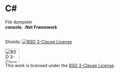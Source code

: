 # C#
File dumpster <br>
**console**, **.Net Framework** <br><br>


Shields: [![BSD 3-Clause License][bsd-shield]][bsd]

[bsd]: https://opensource.org/licenses/BSD-3-Clause
[bsd-shield]: https://img.shields.io/badge/License-BSD%203--Clause-blue.svg

<a rel="license" href="https://spdx.org/licenses/BSD-3-Clause.html"><img alt="BSD 3-Clause License" height=47px style="border-width:0" src="https://simpleicons.org/icons/bsd.svg" /></a><br>This work is licensed under the <a rel="license" href="https://opensource.org/licenses/BSD-3-Clause">BSD 3-Clause License</a>.
